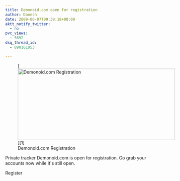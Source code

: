 ```yaml
---
title: Demonoid.com open for registration
author: Danesh
date: 2009-06-07T09:39:18+00:00
aktt_notify_twitter:
  - no
pvc_views:
  - 5692
dsq_thread_id:
  - 890161953

---
```

<figure id="attachment_1507" aria-describedby="caption-attachment-1507" style="width: 500px" class="wp-caption alignnone">[<img loading="lazy" class="size-medium wp-image-1507" title="demonoidcom-register" src="/wp-content/uploads/2009/06/demonoidcom-register-500x227.png" alt="Demonoid.com Registration" width="500" height="227" srcset="/wp-content/uploads/2009/06/demonoidcom-register-500x227.png 500w, /wp-content/uploads/2009/06/demonoidcom-register-1024x464.png 1024w, /wp-content/uploads/2009/06/demonoidcom-register.png 1903w" sizes="(max-width: 500px) 100vw, 500px" />][1]<figcaption id="caption-attachment-1507" class="wp-caption-text">Demonoid.com Registration</figcaption></figure>

Private tracker Demonoid.com is open for registration. Go grab your accounts now while it's still open.

Register

 [1]: /wp-content/uploads/2009/06/demonoidcom-register.png